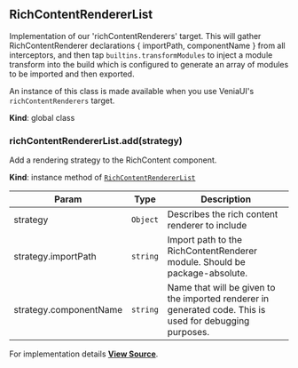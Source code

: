 <a name="RichContentRendererList"></a>

## RichContentRendererList
Implementation of our 'richContentRenderers' target. This will gather
RichContentRenderer declarations { importPath, componentName } from all
interceptors, and then tap `builtins.transformModules` to inject a module
transform into the build which is configured to generate an array of modules
to be imported and then exported.

An instance of this class is made available when you use VeniaUI's
`richContentRenderers` target.

**Kind**: global class  
<a name="RichContentRendererList+add"></a>

### richContentRendererList.add(strategy)
Add a rendering strategy to the RichContent component.

**Kind**: instance method of [`RichContentRendererList`](#RichContentRendererList)  

| Param | Type | Description |
| --- | --- | --- |
| strategy | `Object` | Describes the rich content renderer to include |
| strategy.importPath | `string` | Import path to the RichContentRenderer module. Should be package-absolute. |
| strategy.componentName | `string` | Name that will be given to the imported renderer in generated code. This is used for debugging purposes. |



For implementation details [**View Source**](https://github.com/magento/pwa-studio/blob/develop/packages/venia-ui/lib/targets/RichContentRendererList.js).